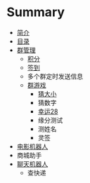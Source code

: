 # Summary

* [简介](README.md)
* [目录](SUMMARY.md)
* [群管理](qun-guan-li.md)
  * [积分](liao-tian-ji-qi-ren/ji-fen.md)
  * [签到](liao-tian-ji-qi-ren/qian-dao.md)
  * 多个群定时发送信息
  * [群游戏](liao-tian-ji-qi-ren/qun-you-xi.md)
    * [猜大小](liao-tian-ji-qi-ren/cai-da-xiao.md)
    * 猜数字
    * [幸运28](liao-tian-ji-qi-ren/qun-you-xi/28dian.md)
    * 缘分测试
    * 测姓名
    * 灵签
* [电影机器人](dian-ying-ji-qi-ren.md)
* 商城助手
* [聊天机器人](liao-tian-ji-qi-ren.md)
  * 查快递

